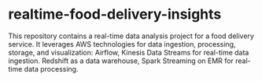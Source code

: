 # realtime-food-delivery-insights
This repository contains a real-time data analysis project for a food delivery service. It leverages AWS technologies for data ingestion, processing, storage, and visualization:  Airflow, Kinesis Data Streams for real-time data ingestion. Redshift as a data warehouse, Spark Streaming on EMR for real-time data processing.
 
 
